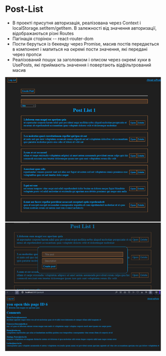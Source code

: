  # Post-List
<ul>
  <li>В проекті присутня авторизація, реалізована через Context і localStorage.setItem/getItem. В залежності від значення авторизації, відображаються різні Routes</li>
  <li>Пагінація сторінок -- react-router-dom</li>
  <li>Пости беруться із бекенду через Promise, масив постів передається в компонент і мапиться на окремі пости значення, які передані через пропси</li>
  <li>Реалізований пошук за заголовком і описом через окремі хуки в UsePosts, які приймають значення і повертають відфільтрований масив</li>
</ul>
<img src="/public/screenshorts/screenshot1.png" alt="Screenshot project">
<img src="/public/screenshorts/screenshot3.png" alt="Screenshot project">
<img src="/public/screenshorts/screenshot2.png" alt="Screenshot project">
